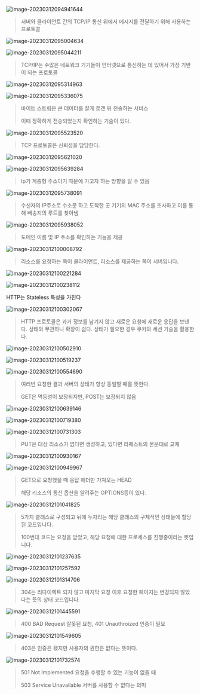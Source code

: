 ![image-20230312094941644](assets/image-20230312094941644.png)

> 서버와 클라이언트 간의 TCP/IP 통신 위에서 메시지를 전달하기 위해 사용하는 프로토콜

![image-20230312095004634](assets/image-20230312095004634.png)

![image-20230312095044211](assets/image-20230312095044211.png)

> TCP/IP는 수많은 네트워크 기기들이 인터넷으로 통신하는 데 있어서 가장 기반이 되는 프로토콜

![image-20230312095314963](assets/image-20230312095314963.png)

![image-20230312095336075](assets/image-20230312095336075.png)

> 바이트 스트림은 큰 데이터를 잘게 쪼갠 뒤 전송하는 서비스
>
> 이때 정확하게 전송되었는지 확인하는 기술이 있다.

![image-20230312095523520](assets/image-20230312095523520.png)

> TCP 프로토콜은 신뢰성을 담당한다.

![image-20230312095621020](assets/image-20230312095621020.png)

![image-20230312095639284](assets/image-20230312095639284.png)

> Ip가 계층형 주소이기 때문에 가고자 하는 방향을 알 수 있음

![image-20230312095738091](assets/image-20230312095738091.png)

> 수신자의 IP주소로 수소문 하고 도착한 곳 기기의 MAC 주소를 조사하고 이를 통해 배송지의 루트를 찾아냄

![image-20230312095938052](assets/image-20230312095938052.png)

> 도메인 이름 및 IP 주소를 확인하는 기능을 제공

![image-20230312100008792](assets/image-20230312100008792.png)

> 리소스를 요청하는 쪽이 클라이언트, 리소스를 제공하는 쪽이 서버입니다.

![image-20230312100221284](assets/image-20230312100221284.png)

![image-20230312100238112](assets/image-20230312100238112.png)

HTTP는 Stateless 특성을 가진다

![image-20230312100302067](assets/image-20230312100302067.png)

> HTTP 프로토콜은 과거 정보를 남기지 않고 새로운 요청에 새로운 응답을 보낸다. 상태와 무관하니 확장이 쉽다. 상태가 필요한 경우 쿠키와 세션 기술을 활용한다.

![image-20230312100502910](assets/image-20230312100502910.png)

![image-20230312100519237](assets/image-20230312100519237.png)

![image-20230312100554690](assets/image-20230312100554690.png)

> 여러번 요청한 결과 서버의 상태가 항상 동일할 때를 뜻한다.
>
> GET은 멱등성이 보장되지만, POST는 보장되지 않음

![image-20230312100639146](assets/image-20230312100639146.png)

![image-20230312100719380](assets/image-20230312100719380.png)

![image-20230312100731303](assets/image-20230312100731303.png)

> PUT은 대상 리소스가 없다면 생성하고, 있다면 리퀘스트의 본문대로 교체

![image-20230312100930167](assets/image-20230312100930167.png)

![image-20230312100949967](assets/image-20230312100949967.png)

> GET으로 요청했을 때 응답 헤더만 가져오는 HEAD
>
> 해당 리소스의 통신 옵션을 알려주는 OPTIONS등이 있다.

![image-20230312101041825](assets/image-20230312101041825.png)

> 5가지 클래스로 구성되고 뒤에 두자리는 해당 클래스의 구체적인 상태들에 할당된 코드입니다.
>
> 100번대 코드는 요청을 받았고, 해당 요청에 대한 프로세스를 진행중이라는 뜻입니다.

![image-20230312101237635](assets/image-20230312101237635.png)

![image-20230312101257592](assets/image-20230312101257592.png)

![image-20230312101314706](assets/image-20230312101314706.png)

> 304는 리다이렉트 되지 않고 마지막 요청 이후 요청한 페이지는 변경되지 않았다는 뜻의 상태 코드입니다.

![image-20230312101445591](assets/image-20230312101445591.png)

> 400 BAD Request 잘못된 요청, 401 Unauthroized 인증이 필요

![image-20230312101549605](assets/image-20230312101549605.png)

> 403은 인증은 됐지만 사용자의 권한은 없다는 뜻이다.

![image-20230312101732574](assets/image-20230312101732574.png)

> 501 Not Implemented 요청을 수행할 수 있는 기능이 없을 때
>
> 503 Service Unavailable 서버를 사용할 수 없다는 의미
